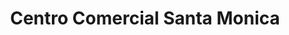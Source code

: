 ---
title: "Centro Comercial Santa Monica"
url: /tegucigalpa/centro-comercial-santa-monica/
shop: Einkaufszentrum
---